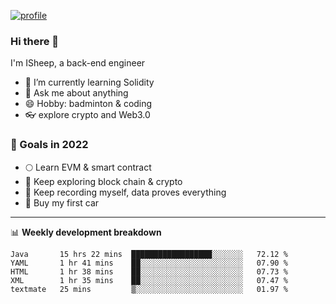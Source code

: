 [![profile](http://img.codelin.xyz/hello-im-isheep.svg)](https://www.calligrapher.ai/)

### Hi there 🐏

I'm ISheep, a back-end engineer

- 🔭 I’m currently learning Solidity
- 💬 Ask me about anything
- 😄 Hobby: badminton & coding
- 👓 explore crypto and Web3.0

### 🚀 Goals in 2022
+ 🌕 Learn EVM & smart contract
+ 🤔 Keep exploring block chain & crypto
+ 🐏 Keep recording myself, data proves everything
+ 🚗 Buy my first car

-------

📊 **Weekly development breakdown**
<!--START_SECTION:waka-->
```text
Java       15 hrs 22 mins  ██████████████████░░░░░░░   72.12 % 
YAML       1 hr 41 mins    ██░░░░░░░░░░░░░░░░░░░░░░░   07.90 % 
HTML       1 hr 38 mins    ██░░░░░░░░░░░░░░░░░░░░░░░   07.73 % 
XML        1 hr 35 mins    ██░░░░░░░░░░░░░░░░░░░░░░░   07.47 % 
textmate   25 mins         ▒░░░░░░░░░░░░░░░░░░░░░░░░   01.97 % 
```
<!--END_SECTION:waka-->
